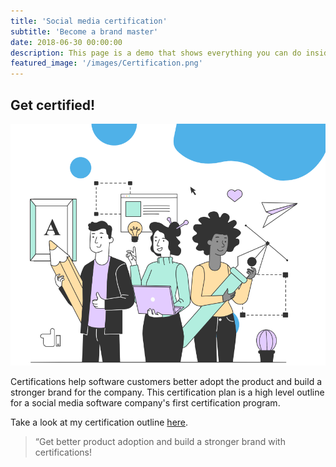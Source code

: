 ```yaml
---
title: 'Social media certification'
subtitle: 'Become a brand master'
date: 2018-06-30 00:00:00
description: This page is a demo that shows everything you can do inside portfolio and blog posts.
featured_image: '/images/Certification.png'
---
```




## Get certified! 

![Later Certification](/images/design-folks.png)

Certifications help software customers better adopt the product and build a stronger brand for the company. This certification plan is a high level outline for a social media software company's first certification program.

Take a look at my certification outline [here](https://katieslearnings.com/assets/Later_Certified_Pro.pdf).

> “Get better product adoption and build a stronger brand with certifications!


